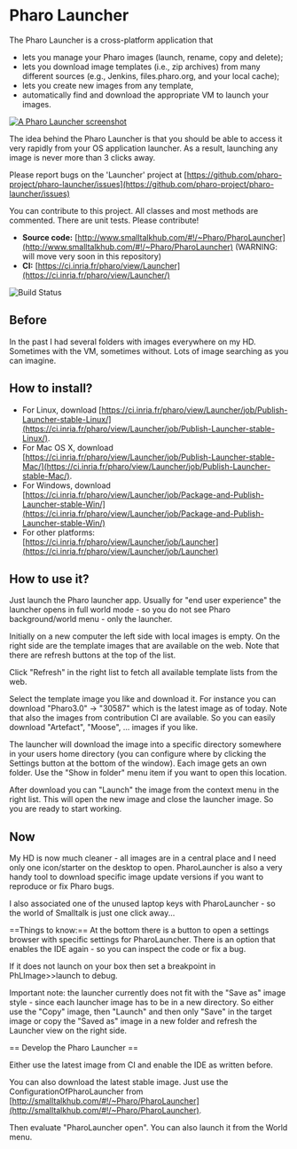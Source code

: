 # Pharo Launcher
The Pharo Launcher is a cross-platform application that
- lets you manage your Pharo images (launch, rename, copy and delete);
- lets you download image templates (i.e., zip archives) from many
  different sources (e.g., Jenkins, files.pharo.org, and your local cache);
- lets you create new images from any template,
- automatically find and download the appropriate VM to launch your images.

[![A Pharo Launcher screenshot](https://dl.dropboxusercontent.com/u/152013/pharo-launcher-screenshot.small.png)](https://lut.im/X5a3vwrg/j3dzYp3U?t)

The idea behind the Pharo Launcher is that you should be able to access it very rapidly from your OS application launcher. As a result,
launching any image is never more than 3 clicks away.

Please report bugs on the 'Launcher' project at [https://github.com/pharo-project/pharo-launcher/issues](https://github.com/pharo-project/pharo-launcher/issues)

You can contribute to this project. All classes and most methods are commented. There are unit tests. Please contribute!

- **Source code:** [http://www.smalltalkhub.com/#!/~Pharo/PharoLauncher](http://www.smalltalkhub.com/#!/~Pharo/PharoLauncher) (WARNING: will move very soon in this repository)
- **CI:** [https://ci.inria.fr/pharo/view/Launcher](https://ci.inria.fr/pharo/view/Launcher/)

![Build Status](https://ci.inria.fr/pharo/buildStatus/icon?job=Launcher)

## Before
In the past I had several folders with images everywhere on my HD.
Sometimes with the VM, sometimes without. Lots of image searching as you can imagine.

## How to install?
- For Linux, download [https://ci.inria.fr/pharo/view/Launcher/job/Publish-Launcher-stable-Linux/](https://ci.inria.fr/pharo/view/Launcher/job/Publish-Launcher-stable-Linux/).
- For Mac OS X, download [https://ci.inria.fr/pharo/view/Launcher/job/Publish-Launcher-stable-Mac/](https://ci.inria.fr/pharo/view/Launcher/job/Publish-Launcher-stable-Mac/).
- For Windows, download [https://ci.inria.fr/pharo/view/Launcher/job/Package-and-Publish-Launcher-stable-Win/](https://ci.inria.fr/pharo/view/Launcher/job/Package-and-Publish-Launcher-stable-Win/)
- For other platforms: [https://ci.inria.fr/pharo/view/Launcher/job/Launcher](https://ci.inria.fr/pharo/view/Launcher/job/Launcher)

## How to use it?
Just launch the Pharo launcher app.
Usually for "end user experience" the launcher opens in full world mode - so you do not see Pharo background/world menu - only the launcher.

Initially on a new computer the left side with local images is empty. On the right side are the template images that are available on the web. Note that there are refresh buttons at the top
of the list.

Click "Refresh" in the right list to fetch all available template lists from the web.

Select the template image you like and download it. For instance you can download "Pharo3.0" -> "30587" which is the latest image as of today. Note that also the images from contribution CI are available.
So you can easily download "Artefact", "Moose", ... images if you like.

The launcher will download the image into a specific directory somewhere in your users home directory (you can configure where by clicking the Settings button at the bottom of the window).
Each image gets an own folder. Use the "Show in folder" menu item if you want to open this location.

After download you can "Launch" the image from the context menu in the right list. This will open the new image and close the launcher image. So you are ready to start working.

## Now
My HD is now much cleaner - all images are in a central place and I need only one icon/starter on the desktop to open. PharoLauncher is also a very handy tool to download specific image update
versions if you want to reproduce or fix Pharo bugs.

I also associated one of the unused laptop keys with PharoLauncher - so the world of Smalltalk is just one click away...

==Things to know:==
At the bottom there is a button to open a settings browser with specific settings for PharoLauncher. There is an option that enables the IDE again - so you can inspect the code
or fix a bug.

If it does not launch on your box then set a breakpoint in PhLImage>>launch to debug.

Important note: the launcher currently does not fit with the "Save as" image style - since each launcher image
has to be in a new directory. So either use the "Copy" image, then "Launch" and then only "Save" in the target image or copy the "Saved as" image in a new folder and
refresh the Launcher view on the right side.

== Develop the Pharo Launcher ==

Either use the latest image from CI and enable the IDE as written before.

You can also download the latest stable image. Just use the ConfigurationOfPharoLauncher
from [http://smalltalkhub.com/#!/~Pharo/PharoLauncher](http://smalltalkhub.com/#!/~Pharo/PharoLauncher).

Then evaluate  "PharoLauncher open". You can also launch it from the World menu.
